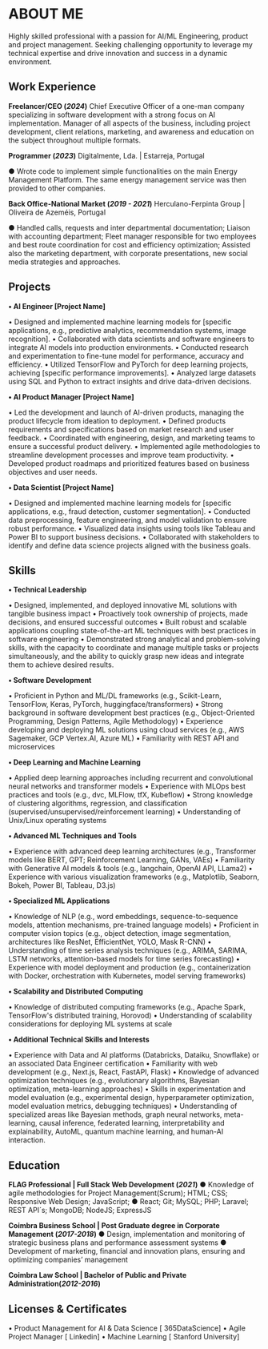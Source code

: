 # ABOUT ME
Highly skilled professional with a passion for AI/ML Engineering, product and project management. 
Seeking challenging opportunity to leverage my technical expertise and drive innovation and success in a dynamic environment.

## Work Experience
**Freelancer/CEO (_2024_)**
Chief Executive Officer of a one-man company specializing in software development with a strong focus on AI implementation. 
Manager of all aspects of the business, including project development, client relations, marketing, and awareness and education on the subject throughout multiple formats.

**Programmer 	(_2023_)**
Digitalmente, Lda. | Estarreja, Portugal

●	Wrote code to implement simple functionalities on the main Energy Management Platform. The same energy management service was then provided to other companies. 

**Back Office-National Market	(_2019 - 2021_)**
Herculano-Ferpinta Group | Oliveira de Azeméis, Portugal

●	Handled calls, requests and inter departmental documentation; Liaison with accounting department; Fleet manager responsible for two employees and best route coordination for cost and efficiency optimization; Assisted also the marketing department, with corporate presentations, new social media strategies and approaches.


## Projects
**•	AI Engineer [Project Name]**

•	Designed and implemented machine learning models for [specific applications, e.g., predictive analytics, recommendation systems, image recognition].
•	Collaborated with data scientists and software engineers to integrate AI models into production environments.
•	Conducted research and experimentation to fine-tune model for performance, accuracy and efficiency.
•	Utilized TensorFlow and PyTorch for deep learning projects, achieving [specific performance improvements].
•	Analyzed large datasets using SQL and Python to extract insights and drive data-driven decisions.

**•	AI Product Manager [Project Name]**

•	Led the development and launch of AI-driven products, managing the product lifecycle from ideation to deployment.
•	Defined products requirements and specifications based on market research and user feedback.
•	Coordinated with engineering, design, and marketing teams to ensure a successful product delivery.
•	Implemented agile methodologies to streamline development processes and improve team productivity.
•	Developed product roadmaps and prioritized features based on business objectives and user needs.

**•	Data Scientist [Project Name]**

•	Designed and implemented machine learning models for [specific applications, e.g., fraud detection, customer segmentation].
•	Conducted data preprocessing, feature engineering, and model validation to ensure robust performance.
•	Visualized data insights using tools like Tableau and Power BI to support business decisions.
•	Collaborated with stakeholders to identify and define data science projects aligned with the business goals.


## Skills
**•	Technical Leadership**

•	Designed, implemented, and deployed innovative ML solutions with tangible business impact
•	Proactively took ownership of projects, made decisions, and ensured successful outcomes
•	Built robust and scalable applications coupling state-of-the-art ML techniques with best practices in software engineering
•	Demonstrated strong analytical and problem-solving skills, with the capacity to coordinate and manage multiple tasks or projects simultaneously, and the ability to quickly grasp new ideas and integrate them to achieve desired results.

**•	Software Development**

•	Proficient in Python and ML/DL frameworks (e.g., Scikit-Learn, TensorFlow, Keras, PyTorch, huggingface/transformers)
•	Strong background in software development best practices (e.g., Object-Oriented Programming, Design Patterns, Agile Methodology)
•	Experience developing and deploying ML solutions using cloud services (e.g., AWS Sagemaker, GCP Vertex.AI, Azure ML)
•	Familiarity with REST API and microservices

**•	Deep Learning and Machine Learning**

•	Applied deep learning approaches including recurrent and convolutional neural networks and transformer models
•	Experience with MLOps best practices and tools (e.g., dvc, MLFlow, tfX, Kubeflow)
•	Strong knowledge of clustering algorithms, regression, and classification (supervised/unsupervised/reinforcement learning)
•	Understanding of Unix/Linux operating systems

**•	Advanced ML Techniques and Tools**

•	Experience with advanced deep learning architectures (e.g., Transformer models like BERT, GPT; Reinforcement Learning, GANs, VAEs)
•	Familiarity with Generative AI models & tools (e.g., langchain, OpenAI API, LLama2)
•	Experience with various visualization frameworks (e.g., Matplotlib, Seaborn, Bokeh, Power BI, Tableau, D3.js)

**•	Specialized ML Applications**

•	Knowledge of NLP (e.g., word embeddings, sequence-to-sequence models, attention mechanisms, pre-trained language models)
•	Proficient in computer vision topics (e.g., object detection, image segmentation, architectures like ResNet, EfficientNet, YOLO, Mask R-CNN)
•	Understanding of time series analysis techniques (e.g., ARIMA, SARIMA, LSTM networks, attention-based models for time series forecasting)
•	Experience with model deployment and production (e.g., containerization with Docker, orchestration with Kubernetes, model serving frameworks)

**•	Scalability and Distributed Computing**

•	Knowledge of distributed computing frameworks (e.g., Apache Spark, TensorFlow's distributed training, Horovod)
•	Understanding of scalability considerations for deploying ML systems at scale

**•	Additional Technical Skills and Interests**

•	Experience with Data and AI platforms (Databricks, Dataiku, Snowflake) or an associated Data Engineer certification
•	Familiarity with web development (e.g., Next.js, React, FastAPI, Flask)
•	Knowledge of advanced optimization techniques (e.g., evolutionary algorithms, Bayesian optimization, meta-learning approaches)
•	Skills in experimentation and model evaluation (e.g., experimental design, hyperparameter optimization, model evaluation metrics, debugging techniques)
•	Understanding of specialized areas like Bayesian methods, graph neural networks, meta-learning, causal inference, federated learning, interpretability and explainability, AutoML, quantum machine learning, and human-AI interaction.


## Education
**FLAG Professional | Full Stack Web Development	(_2021_)**
●	Knowledge of agile methodologies for Project Management(Scrum); HTML; CSS; Responsive Web Design; JavaScript; 
●	React; Git; MySQL; PHP; Laravel; REST API´s; MongoDB; NodeJS; ExpressJS

**Coimbra Business School | Post Graduate degree in Corporate Management	(_2017-2018_)**
●	Design, implementation and monitoring of strategic business plans and performance assessment systems
●	Development of marketing, financial and innovation plans, ensuring and optimizing companies’ management

**Coimbra Law School | Bachelor of Public and Private Administration(_2012-2016_)**					       		


## Licenses & Certificates
•	Product Management for AI & Data Science [ 365DataScience]
•	Agile Project Manager [ Linkedin]
•	Machine Learning [ Stanford University]

